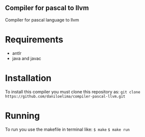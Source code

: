 ## Compiler for pascal to llvm
Compiler for pascal language to llvm

# Requirements
- antlr
- java and javac

# Installation
To install this compiler you must clone this repository as:
  `git clone https://github.com/daniloelima/compiler-pascal-llvm.git`


# Running
To run you use the makefile in terminal like:
  `$ make`
  `$ make run`
